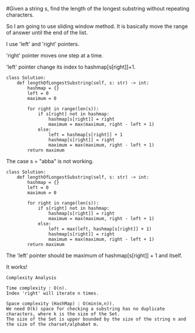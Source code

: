 #Given a string s, find the length of the longest substring without repeating characters.

So I am going to use sliding window method. It is basically move the range of answer until the end of the list.

I use 'left' and 'right' pointers.

'right' pointer moves one step at a time.

'left' pointer change its index to hashmap[s[right]]+1.

```
class Solution:
    def lengthOfLongestSubstring(self, s: str) -> int:
        hashmap = {}
        left = 0
        maximum = 0

        for right in range(len(s)):
            if s[right] not in hashmap:
                hashmap[s[right]] = right
                maximum = max(maximum, right - left + 1)
            else:
                left = hashmap[s[right]] + 1
                hashmap[s[right]] = right
                maximum = max(maximum, right - left + 1)
        return maximum

```

The case s = "abba" is not working.


```
class Solution:
    def lengthOfLongestSubstring(self, s: str) -> int:
        hashmap = {}
        left = 0
        maximum = 0

        for right in range(len(s)):
            if s[right] not in hashmap:
                hashmap[s[right]] = right
                maximum = max(maximum, right - left + 1)
            else:
                left = max(left, hashmap[s[right]] + 1)
                hashmap[s[right]] = right
                maximum = max(maximum, right - left + 1)
        return maximum

```

The 'left' pointer should be maximum of hashmap[s[right]] + 1 and itself.

It works!

```
Complexity Analysis

Time complexity : O(n).
Index 'right' will iterate n times.

Space complexity (HashMap) : O(min(m,n)).
We need O(k) space for checking a substring has no duplicate characters, where k is the size of the Set.
The size of the Set is upper bounded by the size of the string n and the size of the charset/alphabet m.
```
